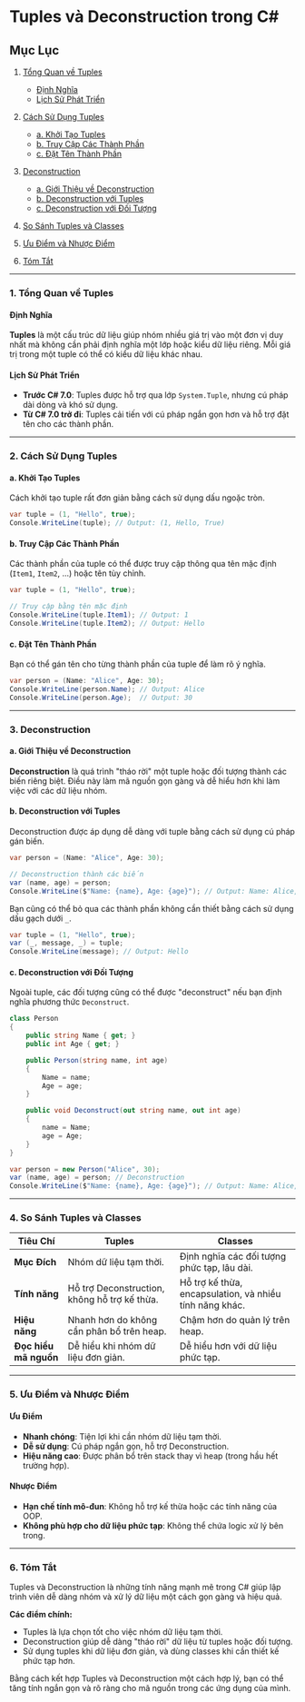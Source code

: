 # Tuples và Deconstruction trong C#

## Mục Lục

1. [Tổng Quan về Tuples](#1-tổng-quan-về-tuples)

    - [Định Nghĩa](#định-nghĩa)
    - [Lịch Sử Phát Triển](#lịch-sử-phát-triển)

2. [Cách Sử Dụng Tuples](#2-cách-sử-dụng-tuples)

    - [a. Khởi Tạo Tuples](#a-khởi-tạo-tuples)
    - [b. Truy Cập Các Thành Phần](#b-truy-cập-các-thành-phần)
    - [c. Đặt Tên Thành Phần](#c-đặt-tên-thành-phần)

3. [Deconstruction](#3-deconstruction)

    - [a. Giới Thiệu về Deconstruction](#a-giới-thiệu-về-deconstruction)
    - [b. Deconstruction với Tuples](#b-deconstruction-với-tuples)
    - [c. Deconstruction với Đối Tượng](#c-deconstruction-với-đối-tượng)

4. [So Sánh Tuples và Classes](#4-so-sánh-tuples-và-classes)

5. [Ưu Điểm và Nhược Điểm](#5-ưu-điểm-và-nhược-điểm)

6. [Tóm Tắt](#6-tóm-tắt)

---

### 1. Tổng Quan về Tuples

#### Định Nghĩa

**Tuples** là một cấu trúc dữ liệu giúp nhóm nhiều giá trị vào một đơn vị duy nhất mà không cần phải định nghĩa một lớp
hoặc kiểu dữ liệu riêng. Mỗi giá trị trong một tuple có thể có kiểu dữ liệu khác nhau.

#### Lịch Sử Phát Triển

- **Trước C# 7.0**: Tuples được hỗ trợ qua lớp `System.Tuple`, nhưng cú pháp dài dòng và khó sử dụng.
- **Từ C# 7.0 trở đi**: Tuples cải tiến với cú pháp ngắn gọn hơn và hỗ trợ đặt tên cho các thành phần.

---

### 2. Cách Sử Dụng Tuples

#### a. Khởi Tạo Tuples

Cách khởi tạo tuple rất đơn giản bằng cách sử dụng dấu ngoặc tròn.

```csharp
var tuple = (1, "Hello", true);
Console.WriteLine(tuple); // Output: (1, Hello, True)
```

#### b. Truy Cập Các Thành Phần

Các thành phần của tuple có thể được truy cập thông qua tên mặc định (`Item1`, `Item2`, ...) hoặc tên tùy chỉnh.

```csharp
var tuple = (1, "Hello", true);

// Truy cập bằng tên mặc định
Console.WriteLine(tuple.Item1); // Output: 1
Console.WriteLine(tuple.Item2); // Output: Hello
```

#### c. Đặt Tên Thành Phần

Bạn có thể gán tên cho từng thành phần của tuple để làm rõ ý nghĩa.

```csharp
var person = (Name: "Alice", Age: 30);
Console.WriteLine(person.Name); // Output: Alice
Console.WriteLine(person.Age);  // Output: 30
```

---

### 3. Deconstruction

#### a. Giới Thiệu về Deconstruction

**Deconstruction** là quá trình "tháo rời" một tuple hoặc đối tượng thành các biến riêng biệt. Điều này làm mã nguồn gọn
gàng và dễ hiểu hơn khi làm việc với các dữ liệu nhóm.

#### b. Deconstruction với Tuples

Deconstruction được áp dụng dễ dàng với tuple bằng cách sử dụng cú pháp gán biến.

```csharp
var person = (Name: "Alice", Age: 30);

// Deconstruction thành các biến
var (name, age) = person;
Console.WriteLine($"Name: {name}, Age: {age}"); // Output: Name: Alice, Age: 30
```

Bạn cũng có thể bỏ qua các thành phần không cần thiết bằng cách sử dụng dấu gạch dưới `_`.

```csharp
var tuple = (1, "Hello", true);
var (_, message, _) = tuple;
Console.WriteLine(message); // Output: Hello
```

#### c. Deconstruction với Đối Tượng

Ngoài tuple, các đối tượng cũng có thể được "deconstruct" nếu bạn định nghĩa phương thức `Deconstruct`.

```csharp
class Person
{
    public string Name { get; }
    public int Age { get; }

    public Person(string name, int age)
    {
        Name = name;
        Age = age;
    }

    public void Deconstruct(out string name, out int age)
    {
        name = Name;
        age = Age;
    }
}

var person = new Person("Alice", 30);
var (name, age) = person; // Deconstruction
Console.WriteLine($"Name: {name}, Age: {age}"); // Output: Name: Alice, Age: 30
```

---

### 4. So Sánh Tuples và Classes

| **Tiêu Chí**          | **Tuples**                                   | **Classes**                                             |
|-----------------------|----------------------------------------------|---------------------------------------------------------|
| **Mục Đích**          | Nhóm dữ liệu tạm thời.                       | Định nghĩa các đối tượng phức tạp, lâu dài.             |
| **Tính năng**         | Hỗ trợ Deconstruction, không hỗ trợ kế thừa. | Hỗ trợ kế thừa, encapsulation, và nhiều tính năng khác. |
| **Hiệu năng**         | Nhanh hơn do không cần phân bổ trên heap.    | Chậm hơn do quản lý trên heap.                          |
| **Đọc hiểu mã nguồn** | Dễ hiểu khi nhóm dữ liệu đơn giản.           | Dễ hiểu hơn với dữ liệu phức tạp.                       |

---

### 5. Ưu Điểm và Nhược Điểm

#### Ưu Điểm

- **Nhanh chóng**: Tiện lợi khi cần nhóm dữ liệu tạm thời.
- **Dễ sử dụng**: Cú pháp ngắn gọn, hỗ trợ Deconstruction.
- **Hiệu năng cao**: Được phân bổ trên stack thay vì heap (trong hầu hết trường hợp).

#### Nhược Điểm

- **Hạn chế tính mô-đun**: Không hỗ trợ kế thừa hoặc các tính năng của OOP.
- **Không phù hợp cho dữ liệu phức tạp**: Không thể chứa logic xử lý bên trong.

---

### 6. Tóm Tắt

Tuples và Deconstruction là những tính năng mạnh mẽ trong C# giúp lập trình viên dễ dàng nhóm và xử lý dữ liệu một cách
gọn gàng và hiệu quả.

**Các điểm chính:**

- Tuples là lựa chọn tốt cho việc nhóm dữ liệu tạm thời.
- Deconstruction giúp dễ dàng "tháo rời" dữ liệu từ tuples hoặc đối tượng.
- Sử dụng tuples khi dữ liệu đơn giản, và dùng classes khi cần thiết kế phức tạp hơn.

Bằng cách kết hợp Tuples và Deconstruction một cách hợp lý, bạn có thể tăng tính ngắn gọn và rõ ràng cho mã nguồn trong
các ứng dụng của mình.
